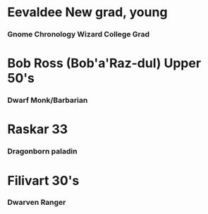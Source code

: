 
# Eevaldee New grad, young
### Gnome Chronology Wizard College Grad

# Bob Ross (Bob'a'Raz-dul) Upper 50's
### Dwarf Monk/Barbarian

# Raskar 33
### Dragonborn paladin

# Filivart 30's
### Dwarven Ranger

